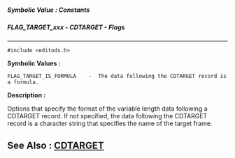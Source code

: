 ##### Symbolic Value : Constants
##### FLAG_TARGET_xxx - CDTARGET - Flags
---
```
#include <editods.h>
```

**Symbolic Values :**

	FLAG_TARGET_IS_FORMULA	  -  The data following the CDTARGET record is a formula.


**Description :**

Options that specify the format of the variable length data following a CDTARGET record.  If not specified, the data following the CDTARGET record is a character string that specifies the name of the target frame.


**See Also :**
[CDTARGET](/domino-c-api-docs/reference/Data/CDTARGET)
---
